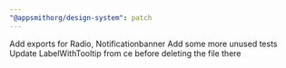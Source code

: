 ```yaml
---
"@appsmithorg/design-system": patch
---
```


Add exports for Radio, Notificationbanner
Add some more unused tests 
Update LabelWithTooltip from ce before deleting the file there
